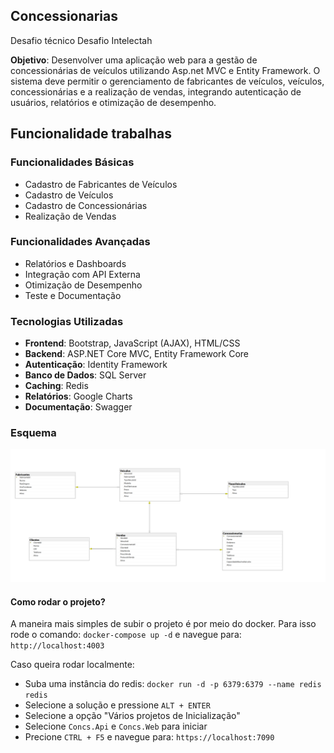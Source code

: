 ## Concessionarias

Desafio técnico Desafio Intelectah

**Objetivo**: Desenvolver uma aplicação web para a gestão de concessionárias de veículos utilizando
Asp.net MVC e Entity Framework. O sistema deve permitir o gerenciamento de fabricantes de veículos,
veículos, concessionárias e a realização de vendas, integrando autenticação de usuários, relatórios e
otimização de desempenho.

## Funcionalidade trabalhas

### Funcionalidades Básicas

* Cadastro de Fabricantes de Veículos
* Cadastro de Veículos
* Cadastro de Concessionárias
* Realização de Vendas

### Funcionalidades Avançadas

* Relatórios e Dashboards
* Integração com API Externa
* Otimização de Desempenho
* Teste e Documentação

### Tecnologias Utilizadas

* **Frontend**: Bootstrap, JavaScript (AJAX), HTML/CSS
* **Backend**: ASP.NET Core MVC, Entity Framework Core
* **Autenticação**: Identity Framework
* **Banco de Dados**: SQL Server
* **Caching**: Redis
* **Relatórios**: Google Charts 
* **Documentação**: Swagger

### Esquema

![](Diagrama.png)


#### Como rodar o projeto?

A maneira mais simples de subir o projeto é por meio do docker. Para isso rode o comando: `docker-compose up -d` e navegue para: `http://localhost:4003`

Caso queira rodar localmente:
* Suba uma instância do redis: `docker run -d -p 6379:6379 --name redis redis`
* Selecione a solução e pressione `ALT + ENTER`
* Selecione a opção "Vários projetos de Inicialização"
* Selecione `Concs.Api` e `Concs.Web` para iniciar
* Precione `CTRL + F5` e navegue para: `https://localhost:7090`